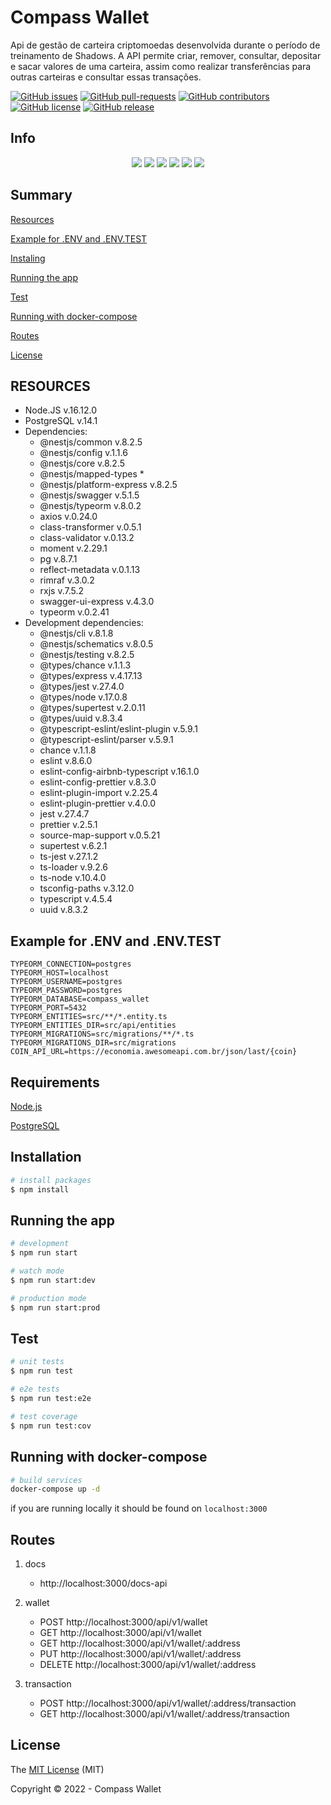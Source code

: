 # Compass Wallet

Api de gestão de carteira criptomoedas desenvolvida durante o período de treinamento de Shadows. A API permite criar, remover, consultar, depositar e sacar valores de uma carteira, assim como realizar transferências para outras carteiras e consultar essas transações.

[![GitHub issues](https://img.shields.io/github/issues/JuniorZilles/compass-wallet-typeorm.svg)](https://GitHub.com/JuniorZilles/compass-wallet-typeorm/issues/)
[![GitHub pull-requests](https://img.shields.io/github/issues-pr/JuniorZilles/compass-wallet-typeorm.svg)](https://GitHub.com/JuniorZilles/compass-wallet-typeorm/pull/)
[![GitHub contributors](https://img.shields.io/github/contributors/JuniorZilles/compass-wallet-typeorm.svg)](https://GitHub.com/JuniorZilles/compass-wallet-typeorm/graphs/contributors/)
[![GitHub license](https://img.shields.io/github/license/JuniorZilles/compass-wallet-typeorm.svg)](https://github.com/JuniorZilles/compass-wallet-typeorm/blob/master/LICENSE)
[![GitHub release](https://img.shields.io/github/release/JuniorZilles/compass-wallet-typeorm.svg)](https://GitHub.com/JuniorZilles/compass-wallet-typeorm/releases/)


## Info

<p align="center">
   <img src="http://img.shields.io/static/v1?label=Node&message=16.12.0&color=green&style=for-the-badge&logo=node.js"/>
   <img src="http://img.shields.io/static/v1?label=NestJS&message=4.17.1&color=ed2945&style=for-the-badge&logo=nestjs"/>
   <img src="http://img.shields.io/static/v1?label=eslint&message=8.6.0&color=4B32C3&style=for-the-badge&logo=eslint"/>
   <img src="http://img.shields.io/static/v1?label=Typescript&message=4.5.4&color=blue&style=for-the-badge&logo=typescript"/>
   <img src="http://img.shields.io/static/v1?label=Postgres&message=14.1&color=blue&style=for-the-badge&logo=postgreSQL"/>
   <img src="http://img.shields.io/static/v1?label=STATUS&message=EM%20DESENVOLVIMENTO&color=yellow&style=for-the-badge"/>
</p>

## Summary

[Resources](#resources)

[Example for .ENV and .ENV.TEST](#example-for-.env-and-.env.test)

[Instaling](#instaling)

[Running the app](#running-the-app)

[Test](#test)

[Running with docker-compose](#running-with-docker-compose)

[Routes](#routes)

[License](#license)

## RESOURCES

- Node.JS v.16.12.0
- PostgreSQL v.14.1
- Dependencies:
    - @nestjs/common v.8.2.5
    - @nestjs/config v.1.1.6
    - @nestjs/core v.8.2.5
    - @nestjs/mapped-types *
    - @nestjs/platform-express v.8.2.5
    - @nestjs/swagger v.5.1.5
    - @nestjs/typeorm v.8.0.2
    - axios v.0.24.0
    - class-transformer v.0.5.1
    - class-validator v.0.13.2
    - moment v.2.29.1
    - pg v.8.7.1
    - reflect-metadata v.0.1.13
    - rimraf v.3.0.2
    - rxjs v.7.5.2
    - swagger-ui-express v.4.3.0
    - typeorm v.0.2.41
- Development dependencies:
    - @nestjs/cli v.8.1.8
    - @nestjs/schematics v.8.0.5
    - @nestjs/testing v.8.2.5
    - @types/chance v.1.1.3
    - @types/express v.4.17.13
    - @types/jest v.27.4.0
    - @types/node v.17.0.8
    - @types/supertest v.2.0.11
    - @types/uuid v.8.3.4
    - @typescript-eslint/eslint-plugin v.5.9.1
    - @typescript-eslint/parser v.5.9.1
    - chance v.1.1.8
    - eslint v.8.6.0
    - eslint-config-airbnb-typescript v.16.1.0
    - eslint-config-prettier v.8.3.0
    - eslint-plugin-import v.2.25.4
    - eslint-plugin-prettier v.4.0.0
    - jest v.27.4.7
    - prettier v.2.5.1
    - source-map-support v.0.5.21
    - supertest v.6.2.1
    - ts-jest v.27.1.2
    - ts-loader v.9.2.6
    - ts-node v.10.4.0
    - tsconfig-paths v.3.12.0
    - typescript v.4.5.4
    - uuid v.8.3.2

## Example for .ENV and .ENV.TEST

```
TYPEORM_CONNECTION=postgres
TYPEORM_HOST=localhost
TYPEORM_USERNAME=postgres
TYPEORM_PASSWORD=postgres
TYPEORM_DATABASE=compass_wallet
TYPEORM_PORT=5432
TYPEORM_ENTITIES=src/**/*.entity.ts
TYPEORM_ENTITIES_DIR=src/api/entities
TYPEORM_MIGRATIONS=src/migrations/**/*.ts
TYPEORM_MIGRATIONS_DIR=src/migrations
COIN_API_URL=https://economia.awesomeapi.com.br/json/last/{coin}
```

## Requirements

[Node.js](https://nodejs.org/en/)

[PostgreSQL](https://www.postgresql.org/)

## Installation

```bash
# install packages
$ npm install
```

## Running the app

```bash
# development
$ npm run start

# watch mode
$ npm run start:dev

# production mode
$ npm run start:prod
```

## Test

```bash
# unit tests
$ npm run test

# e2e tests
$ npm run test:e2e

# test coverage
$ npm run test:cov
```

## Running with docker-compose

```bash
# build services
docker-compose up -d
```

if you are running locally it should be found on `localhost:3000`
## Routes

1. docs
   - http://localhost:3000/docs-api

2. wallet
    - POST http://localhost:3000/api/v1/wallet
    - GET http://localhost:3000/api/v1/wallet
    - GET http://localhost:3000/api/v1/wallet/:address
    - PUT http://localhost:3000/api/v1/wallet/:address
    - DELETE http://localhost:3000/api/v1/wallet/:address

3. transaction
    - POST http://localhost:3000/api/v1/wallet/:address/transaction
    - GET http://localhost:3000/api/v1/wallet/:address/transaction


## License

The [MIT License]() (MIT)

Copyright :copyright: 2022 - Compass Wallet